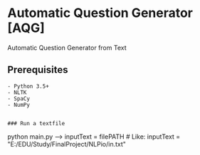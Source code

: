 # Automatic Question Generator [AQG]
Automatic Question Generator from Text


Prerequisites
-------------
```
- Python 3.5+
- NLTK
- SpaCy
- NumPy


### Run a textfile
```
python main.py --> inputText = filePATH
                  # Like: inputText = "E:/EDU/Study/FinalProject/NLPio/in.txt"
```


